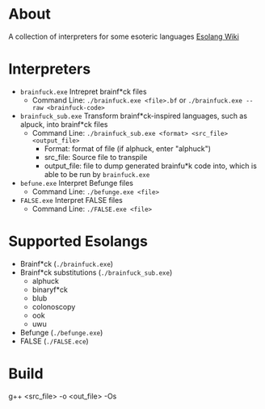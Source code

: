# About
A collection of interpreters for some esoteric languages
[Esolang Wiki](https://esolangs.org/wiki/Main_Page)

# Interpreters
- `brainfuck.exe`       Intrepret brainf*ck files
    - Command Line: `./brainfuck.exe <file>.bf` or `./brainfuck.exe --raw <brainfuck-code>`
- `brainfuck_sub.exe`   Transform brainf\*ck-inspired languages, such as alpuck, into brainf\*ck files
    - Command Line: `./brainfuck_sub.exe <format> <src_file> <output_file>`
        - Format: format of file (if alphuck, enter "alphuck")
        - src_file: Source file to transpile
        - output_file: file to dump generated brainfu*k code into, which is able to be run by `brainfuck.exe`
- `befune.exe`      Interpret Befunge files
    - Command Line: `./befunge.exe <file>`
- `FALSE.exe`      Interpret FALSE files
    - Command Line: `./FALSE.exe <file>`

# Supported Esolangs
- Brainf\*ck (`./brainfuck.exe`)
- Brainf\*ck substitutions (`./brainfuck_sub.exe`)
    - alphuck
    - binaryf*ck
    - blub
    - colonoscopy
    - ook
    - uwu
- Befunge (`./befunge.exe`)
- FALSE (`./FALSE.ece`)

# Build
g++ <src_file> -o <out_file> -Os
